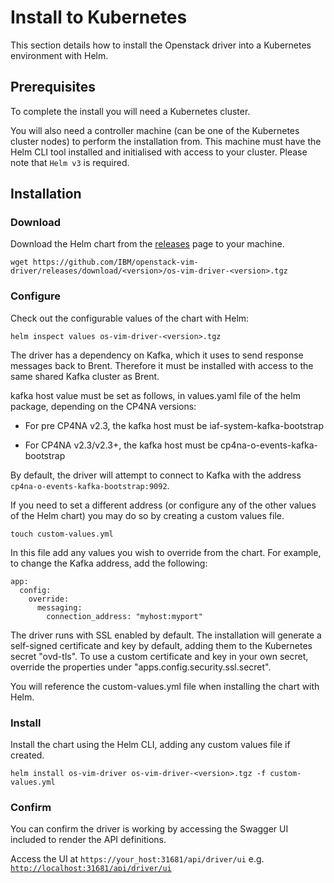 # Install to Kubernetes

This section details how to install the Openstack driver into a Kubernetes environment with Helm.

## Prerequisites

To complete the install you will need a Kubernetes cluster. 

You will also need a controller machine (can be one of the Kubernetes cluster nodes) to perform the installation from. This machine must have the Helm CLI tool installed and initialised with access to your cluster. Please note that `Helm v3` is required.

## Installation

### Download

Download the Helm chart from the [releases](https://github.com/IBM/openstack-vim-driver/releases) page to your machine.

```
wget https://github.com/IBM/openstack-vim-driver/releases/download/<version>/os-vim-driver-<version>.tgz
```

### Configure

Check out the configurable values of the chart with Helm:

```
helm inspect values os-vim-driver-<version>.tgz
```

The driver has a dependency on Kafka, which it uses to send response messages back to Brent. Therefore it must be installed with access to the same shared Kafka cluster as Brent. 

kafka host value must be set as follows, in values.yaml file of the helm package, depending on the CP4NA versions:

* For pre CP4NA v2.3, the kafka host must be iaf-system-kafka-bootstrap

* For CP4NA v2.3/v2.3+, the kafka host must be cp4na-o-events-kafka-bootstrap  


By default, the driver will attempt to connect to Kafka with the address `cp4na-o-events-kafka-bootstrap:9092`.

If you need to set a different address (or configure any of the other values of the Helm chart) you may do so by creating a custom values file.

```
touch custom-values.yml
```

In this file add any values you wish to override from the chart. For example, to change the Kafka address, add the following:

```
app:
  config:
    override:
      messaging:
        connection_address: "myhost:myport"
```

The driver runs with SSL enabled by default. The installation will generate a self-signed certificate and key by default, adding them to the Kubernetes secret "ovd-tls". To use a custom certificate and key in your own secret, override the properties under "apps.config.security.ssl.secret".

You will reference the custom-values.yml file when installing the chart with Helm.

### Install

Install the chart using the Helm CLI, adding any custom values file if created.

```
helm install os-vim-driver os-vim-driver-<version>.tgz -f custom-values.yml
```

### Confirm 

You can confirm the driver is working by accessing the Swagger UI included to render the API definitions.

Access the UI at `https://your_host:31681/api/driver/ui` e.g. [`http://localhost:31681/api/driver/ui`](http://localhost:31681/api/driver/ui)
